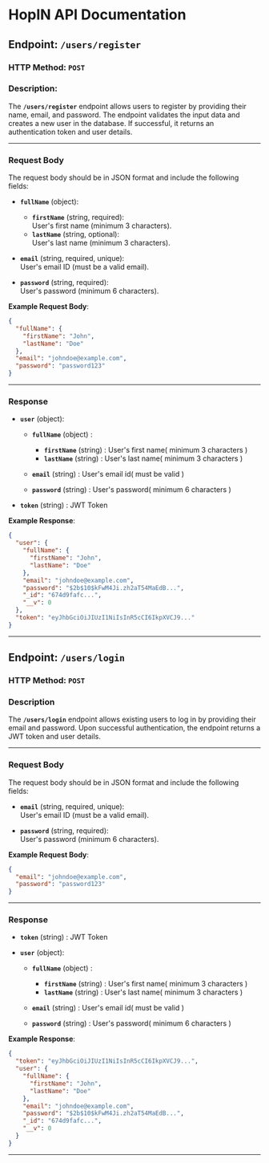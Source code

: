 # HopIN API Documentation

## Endpoint: `/users/register`

### HTTP Method: `POST`

### Description:  
The **`/users/register`** endpoint allows users to register by providing their name, email, and password. The endpoint validates the input data and creates a new user in the database. If successful, it returns an authentication token and user details.

---

### Request Body

The request body should be in JSON format and include the following fields:  

- **`fullName`** (object):  
  - **`firstName`** (string, required):  
    User's first name (minimum 3 characters).  
  - **`lastName`** (string, optional):  
    User's last name (minimum 3 characters).  

- **`email`** (string, required, unique):  
  User's email ID (must be a valid email).  

- **`password`** (string, required):  
  User's password (minimum 6 characters).  


**Example Request Body**:  

```json
{
  "fullName": {
    "firstName": "John",
    "lastName": "Doe"
  },
  "email": "johndoe@example.com",
  "password": "password123"
}
```
---

### Response

- **`user`** (object):

    - **`fullName`** (object) :
        - **`firstName`** (string) : User's first name( minimum 3 characters )
        - **`lastName`** (string) : User's last name( minimum 3 characters )

    - **`email`** (string) : User's email id( must be valid )

    - **`password`** (string) : User's password( minimum 6 characters )

- **`token`** (string) : JWT Token

**Example Response**:

```json
{
  "user": {
    "fullName": {
      "firstName": "John",
      "lastName": "Doe"
    },
    "email": "johndoe@example.com",
    "password": "$2b$10$kFwM4Ji.zh2aT54MaEdB...",
    "_id": "674d9fafc...",
    "__v": 0
  },
  "token": "eyJhbGciOiJIUzI1NiIsInR5cCI6IkpXVCJ9..."
}
```
---

## Endpoint: `/users/login`

### HTTP Method: `POST`

### Description  
The **`/users/login`** endpoint allows existing users to log in by providing their email and password. Upon successful authentication, the endpoint returns a JWT token and user details.

---

### Request Body

The request body should be in JSON format and include the following fields:  

- **`email`** (string, required, unique):  
  User's email ID (must be a valid email).  

- **`password`** (string, required):  
  User's password (minimum 6 characters).  

**Example Request Body**: 

```json
{
  "email": "johndoe@example.com",
  "password": "password123"
}
```
---

### Response

- **`token`** (string) : JWT Token

- **`user`** (object):

    - **`fullName`** (object) :
        - **`firstName`** (string) : User's first name( minimum 3 characters )
        - **`lastName`** (string) : User's last name( minimum 3 characters )

    - **`email`** (string) : User's email id( must be valid )

    - **`password`** (string) : User's password( minimum 6 characters )

**Example Response**:

```json
{
  "token": "eyJhbGciOiJIUzI1NiIsInR5cCI6IkpXVCJ9...",
  "user": {
    "fullName": {
      "firstName": "John",
      "lastName": "Doe"
    },
    "email": "johndoe@example.com",
    "password": "$2b$10$kFwM4Ji.zh2aT54MaEdB...",
    "_id": "674d9fafc...",
    "__v": 0
  }
}
```
---